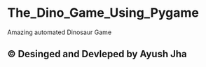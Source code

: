 # The_Dino_Game_Using_Pygame

Amazing automated Dinosaur Game

## © Desinged and Devleped by Ayush Jha
